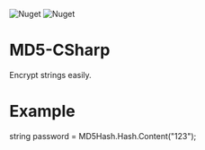 ![Nuget](https://img.shields.io/nuget/dt/md5)
![Nuget](https://img.shields.io/nuget/v/md5)

# MD5-CSharp
Encrypt strings easily.

# Example
string password = MD5Hash.Hash.Content("123");
